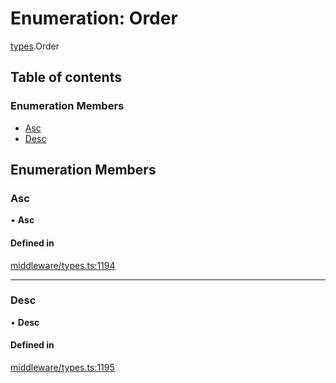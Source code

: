 # Enumeration: Order

[types](../wiki/types).Order

## Table of contents

### Enumeration Members

- [Asc](../wiki/types.Order#asc)
- [Desc](../wiki/types.Order#desc)

## Enumeration Members

### Asc

• **Asc**

#### Defined in

[middleware/types.ts:1194](https://github.com/PolymathNetwork/polymesh-sdk/blob/49113a20/src/middleware/types.ts#L1194)

___

### Desc

• **Desc**

#### Defined in

[middleware/types.ts:1195](https://github.com/PolymathNetwork/polymesh-sdk/blob/49113a20/src/middleware/types.ts#L1195)
